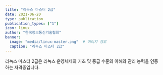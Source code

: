 ```yaml
---
title: "리눅스 마스터 2급"
date: 2021-06-20
type: publication
publication_types: ["1"]
icon: linux
author: "한국정보통신기술협회"
banner:
  image: "media/linux-master.png"  # 이미지 경로
  caption: "리눅스 마스터 2급"
---
```


리눅스 마스터 2급은 리눅스 운영체제의 기초 및 중급 수준의 이해와 관리 능력을 인증하는 자격증입니다.
